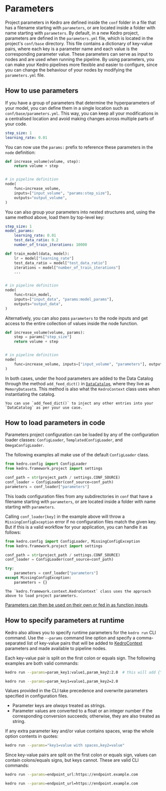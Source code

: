 # Parameters
Project parameters in Kedro are defined inside the `conf` folder in a file that has a filename starting with `parameters`, or are located inside a folder with name starting with `parameters`.
By default, in a new Kedro project, parameters are defined in the `parameters.yml` file, which is located in the project's `conf/base` directory. This file contains a dictionary of key-value pairs, where each key is a parameter name and each value is the corresponding parameter value.
These parameters can serve as input to nodes and are used when running the pipeline. By using parameters, you can make your Kedro pipelines more flexible and easier to configure, since you can change the behaviour of your nodes by modifying the `parameters.yml` file.

## How to use parameters
If you have a group of parameters that determine the hyperparameters of your model, you can define them in a single location such as `conf/base/parameters.yml`. This way, you can keep all your modifications in a centralised location and avoid making changes across multiple parts of your code.

```yaml
step_size: 1
learning_rate: 0.01
```

You can now use the `params:` prefix to reference these parameters in the `node` definition:

```python
def increase_volume(volume, step):
    return volume + step


# in pipeline definition
node(
    func=increase_volume,
    inputs=["input_volume", "params:step_size"],
    outputs="output_volume",
)
```

You can also group your parameters into nested structures and, using the same method above, load them by top-level key:

```yaml
step_size: 1
model_params:
    learning_rate: 0.01
    test_data_ratio: 0.2
    number_of_train_iterations: 10000
```

```python
def train_model(data, model):
    lr = model["learning_rate"]
    test_data_ratio = model["test_data_ratio"]
    iterations = model["number_of_train_iterations"]
    ...


# in pipeline definition
node(
    func=train_model,
    inputs=["input_data", "params:model_params"],
    outputs="output_data",
)
```

Alternatively, you can also pass `parameters` to the node inputs and get access to the entire collection of values inside the node function.

```python
def increase_volume(volume, params):
    step = params["step_size"]
    return volume + step


# in pipeline definition
node(
    func=increase_volume, inputs=["input_volume", "parameters"], outputs="output_volume"
)
```

In both cases, under the hood parameters are added to the Data Catalog through the method `add_feed_dict()` in [`DataCatalog`](/kedro.io.DataCatalog), where they live as `MemoryDataset`s. This method is also what the `KedroContext` class uses when instantiating the catalog.

```{note}
You can use `add_feed_dict()` to inject any other entries into your `DataCatalog` as per your use case.
```

## How to load parameters in code

Parameters project configuration can be loaded by any of the configuration loader classes: `ConfigLoader`, `TemplatedConfigLoader`, and `OmegaConfigLoader`.

The following examples all make use of the default `ConfigLoader` class.

```python
from kedro.config import ConfigLoader
from kedro.framework.project import settings

conf_path = str(project_path / settings.CONF_SOURCE)
conf_loader = ConfigLoader(conf_source=conf_path)
parameters = conf_loader["parameters"]
```

This loads configuration files from any subdirectories in `conf` that have a filename starting with `parameters`, or are located inside a folder with name starting with `parameters`.

Calling `conf_loader[key]` in the example above will throw a `MissingConfigException` error if no configuration files match the given key. But if this is a valid workflow for your application, you can handle it as follows:

```python
from kedro.config import ConfigLoader, MissingConfigException
from kedro.framework.project import settings

conf_path = str(project_path / settings.CONF_SOURCE)
conf_loader = ConfigLoader(conf_source=conf_path)

try:
    parameters = conf_loader["parameters"]
except MissingConfigException:
    parameters = {}
```

```{note}
The `kedro.framework.context.KedroContext` class uses the approach above to load project parameters.
```

[Parameters can then be used on their own or fed in as function inputs](#how-to-use-parameters).

## How to specify parameters at runtime

Kedro also allows you to specify runtime parameters for the `kedro run` CLI command. Use the `--params` command line option and specify a comma-separated list of key-value pairs that will be added to [KedroContext](/kedro.framework.context.KedroContext) parameters and made available to pipeline nodes.

Each key-value pair is split on the first colon or equals sign. The following examples are both valid commands:

```bash
kedro run --params=param_key1:value1,param_key2:2.0  # this will add {"param_key1": "value1", "param_key2": 2} to parameters dictionary
```
```bash
kedro run --params=param_key1=value1,param_key2=2.0
```
Values provided in the CLI take precedence and overwrite parameters specified in configuration files.

* Parameter keys are _always_ treated as strings.
* Parameter values are converted to a float or an integer number if the corresponding conversion succeeds; otherwise, they are also treated as string.

If any extra parameter key and/or value contains spaces, wrap the whole option contents in quotes:

```bash
kedro run --params="key1=value with spaces,key2=value"
```

Since key-value pairs are split on the first colon or equals sign, values can contain colons/equals signs, but keys cannot. These are valid CLI commands:

```bash
kedro run --params=endpoint_url:https://endpoint.example.com
```
```bash
kedro run --params=endpoint_url=https://endpoint.example.com
```
